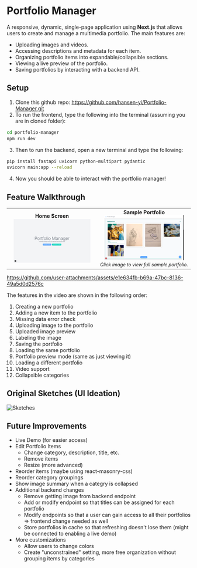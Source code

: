 # Portfolio Manager

A responsive, dynamic, single-page application using **Next.js** that allows users to create and manage a multimedia portfolio.
The main features are:

- Uploading images and videos.
- Accessing descriptions and metadata for each item.
- Organizing portfolio items into expandable/collapsible sections.
- Viewing a live preview of the portfolio.
- Saving portfolios by interacting with a backend API.

## Setup

1. Clone this github repo: https://github.com/hansen-yi/Portfolio-Manager.git
2. To run the frontend, type the following into the terminal (assuming you are in cloned folder):
```bash
cd portfolio-manager
npm run dev
```
3. Then to run the backend, open a new terminal and type the following:
```bash
pip install fastapi uvicorn python-multipart pydantic
uvicorn main:app --reload
```
4. Now you should be able to interact with the portfolio manager!

## Feature Walkthrough
<table>
  <tr>
    <td align="center">
      <strong>Home Screen</strong><br>
      <img src="/demo_files/HomeScreen.png" width="90%" />
    </td>
    <td align="center">
      <strong>Sample Portfolio</strong><br>
      <a href="./demo_files/EntireSamplePortfolio.png">
        <img src="./demo_files/SampleScreen.png" width="90%" />
      </a><br>
      <em style="font-size: 0.9em;">Click image to view full sample portfolio.</em>
    </td>
  </tr>
</table>

https://github.com/user-attachments/assets/e1e634fb-b69a-47bc-8136-49a5d0d2576c

The features in the video are shown in the following order:
1. Creating a new portfolio
2. Adding a new item to the portfolio
3. Missing data error check
4. Uploading image to the portfolio
5. Uploaded image preview
6. Labeling the image
7. Saving the portfolio
8. Loading the same portfolio
9. Portfolio preview mode (same as just viewing it)
10. Loading a different portfolio
11. Video support
12. Collapsible categories

## Original Sketches (UI Ideation)
![Sketches](./demo_files/sketch.png)

## Future Improvements
- Live Demo (for easier access)
- Edit Portfolio Items
  - Change category, description, title, etc.
  - Remove items
  - Resize (more advanced)
- Reorder items (maybe using react-masonry-css)
- Reorder category groupings
- Show image summary when a categry is collapsed
- Additional backend changes
  - Remove getting image from backend endpoint
  - Add or modify endpoint so that titles can be assigned for each portfolio
  - Modify endpoints so that a user can gain access to all their portfolios => frontend change needed as well
  - Store portfolios in cache so that refreshing doesn't lose them (might be connected to enabling a live demo)
- More customizations
  - Allow users to change colors
  - Create "unconstrained" setting, more free organization without grouping items by categories
